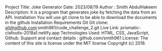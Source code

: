 Project Title: Joke Generator
Date: 2023/08/19
Author : Smith AbdulHakeem
Description:
it is a program that generates joke by fetching the data from an API.
Installation
You will use git clone to be able to download the documents in the github
Installation Requirements
Git
Git clone: git@github.com:smith961/code_challenge_2.git
Live Link: prismatic-clafoutis-2018a1.netlify.app
Technologies Used:
HTML,
CSS,
JavaScript,
Github.
Support and contact details : github.com/smith961
License:
The content of this site is license under the MIT license
Copyright (c) 2018.